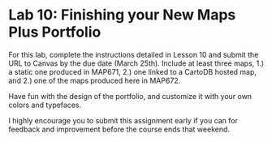 # Lab 10: Finishing your New Maps Plus Portfolio

For this lab, complete the instructions detailed in Lesson 10 and submit the URL to Canvas by the due date (March 25th). Include at least three maps, 1.) a static one produced in MAP671, 2.) one linked to a CartoDB hosted map, and 2.) one of the maps produced here in MAP672.

Have fun with the design of the portfolio, and customize it with your own colors and typefaces.

I highly encourage you to submit this assignment early if you can for feedback and improvement before the course ends that weekend.

